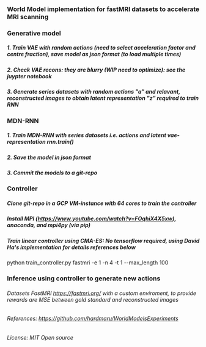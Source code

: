 ### World Model implementation for fastMRI datasets to accelerate MRI scanning 

###  Generative model
##### 1. Train VAE with random actions (need to select acceleration factor and centre fraction), save model as json format (to load multiple times) 
##### 2. Check VAE recons: they are blurry (WIP need to optimize): see the juypter notebook
##### 3. Generate series datasets with random actions "a" and relavant, reconstructed images to obtain latent representation "z" required to train RNN


### MDN-RNN 

##### 1. Train MDN-RNN with series datasets i.e. actions and latent vae-representation rnn.train()
##### 2. Save the model in json format
##### 3. Commit the models to a git-repo


### Controller 

##### Clone git-repo in a GCP VM-instance with 64 cores to train the controller
##### Install MPI (https://www.youtube.com/watch?v=FOqhiX4X5xw), anaconda, and mpi4py (via pip)
##### Train linear controller using CMA-ES: No tensorflow required, using David Ha's implementation for details references below

python train_controller.py fastmri -e 1 -n 4 -t 1 --max_length 100

### Inference using controller to generate new actions


###### Datasets FastMRI https://fastmri.org/ with a custom enviroment, to provide rewards are MSE between gold standard and reconstructed images




###### References: https://github.com/hardmaru/WorldModelsExperiments

###### License: MIT Open source


